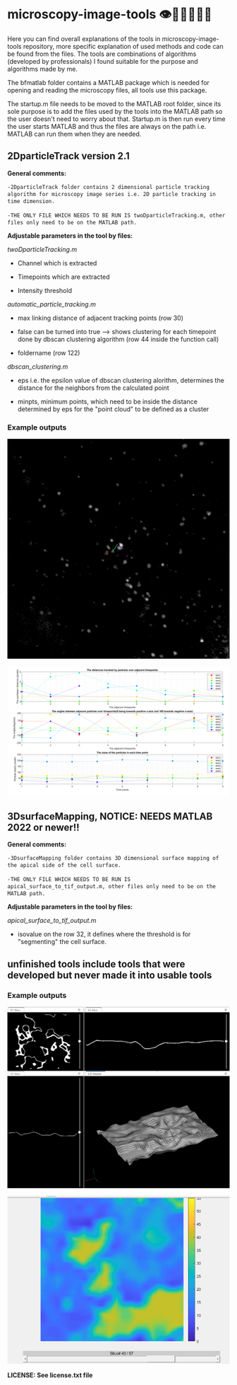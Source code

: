 # microscopy-image-tools  👁️🦠🔬🥼👩‍💻

Here you can find overall explanations of the tools in microscopy-image-tools repository, more specific explanation of used methods and code can be found from the files. The tools are combinations of algorithms (developed by professionals) I found suitable for the purpose and algorithms made by me.

The bfmatlab folder contains a MATLAB package which is needed for opening and reading the microscopy files, all tools use this package.

The startup.m file needs to be moved to the MATLAB root folder, since its sole purpose is to add the files used by the tools into the MATLAB path so the user doesn't need to worry about that. Startup.m is then run every time the user starts MATLAB and thus the files are always on the path i.e. MATLAB can run them when they are needed.


## 2DparticleTrack version 2.1


**General comments:**

    -2DparticleTrack folder contains 2 dimensional particle tracking algorithm for microscopy image series i.e. 2D particle tracking in time dimension. 

    -THE ONLY FILE WHICH NEEDS TO BE RUN IS twoDparticleTracking.m, other files only need to be on the MATLAB path. 


**Adjustable parameters in the tool by files:**

_twoDparticleTracking.m_

* Channel which is extracted 

* Timepoints which are extracted

* Intensity threshold

_automatic_particle_tracking.m_

* max linking distance of adjacent tracking points (row 30)

* false can be turned into true --> shows clustering for each timepoint done by dbscan clustering algorithm (row 44 inside the function call)

* foldername (row 122)


_dbscan_clustering.m_

* eps i.e. the epsilon value of dbscan clustering alorithm, determines the distance for the neighbors from the calculated point

* minpts, minimum points, which need to be inside the distance determined by eps for the "point cloud" to be defined as a cluster 


### Example outputs

![An example of the result of the tool](example_images/image-2.png)

![Another one](example_images/image-1.png)

## 3DsurfaceMapping, NOTICE: NEEDS MATLAB 2022 or newer!!


**General comments:**

    -3DsurfaceMapping folder contains 3D dimensional surface mapping of the apical side of the cell surface.

    -THE ONLY FILE WHICH NEEDS TO BE RUN IS apical_surface_to_tif_output.m, other files only need to be on the MATLAB path.


**Adjustable parameters in the tool by files:**

_apical_surface_to_tif_output.m_

* isovalue on the row 32, it defines where the threshold is for "segmenting" the cell surface. 


## unfinished tools include tools that were developed but never made it into usable tools


### Example outputs

![An example image for 3DsurfaceMapping](example_images/image-3.png)

![Euclidean distance map](example_images/image-4.png)


**LICENSE: See license.txt file**